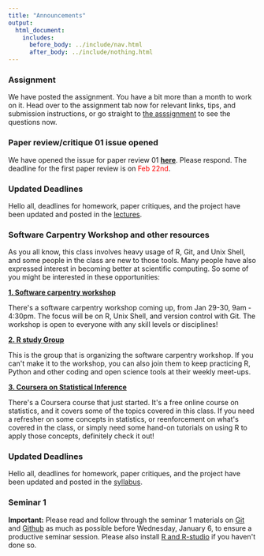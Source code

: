 ```yaml
---
title: "Announcements"
output:
  html_document:
    includes:
      before_body: ../include/nav.html
      after_body: ../include/nothing.html
---
```


### Assignment  
We have posted the assignment. You have a bit more than a month to work on it. Head over to the assignment tab now for relevant links, tips, and submission instructions, or go straight to [the asssignment](https://github.com/STAT540-UBC/STAT540-UBC.github.io/blob/master/homework/assignment/homework.html) to see the questions now. 

### Paper review/critique 01 issue opened
We have opened the issue for paper review 01 **[here](https://github.com/STAT540-UBC/Discussion/issues/110)**. Please respond. The deadline for the first paper review is on <font color="red">Feb 22nd</font>. 

### Updated Deadlines

Hello all, deadlines for homework, paper critiques, and the project have been updated and posted in the [lectures](lectures.html).

### Software Carpentry Workshop and other resources 

As you all know, this class involves heavy usage of R, Git, and Unix Shell, and some people in the class are new to those tools. Many people have also expressed interest in becoming better at scientific computing. So some of you might be interested in these opportunities: 

**[1. Software carpentry workshop](http://lmguzman.github.io/2016-01-29-UBC/)** 

There's a software carpentry workshop coming up, from Jan 29-30, 9am - 4:30pm. The focus will be on R, Unix Shell, and version control with Git. The workshop is open to everyone with any skill levels or disciplines!

**[2. R study Group](http://minisciencegirl.github.io/studyGroup/)** 

This is the group that is organizing the software carpentry workshop. If you can't make it to the workshop, you can also join them to keep practicing R, Python and other coding and open science tools at their weekly meet-ups. 

**[3. Coursera on Statistical Inference](https://www.coursera.org/learn/statistical-inference/)** 

There's a Coursera course that just started. It's a free online course on statistics, and it covers some of the topics covered in this class. If you need a refresher on some concepts in statistics, or reenforcement on what's covered in the class, or simply need some hand-on tutorials on using R to apply those concepts, definitely check it out! 


### Updated Deadlines

Hello all, deadlines for homework, paper critiques, and the project have been updated and posted in the [syllabus](syllabus.html). 

### Seminar 1 

**Important:** Please read and follow through the seminar 1 materials on [Git](https://stat545-ubc.github.io/git01_git-install.html) and [Github](http://stat540-ubc.github.io/sm01b_gitIntro-basic-data-exploration.html) as much as possible before Wednesday, January 6, to ensure a productive seminar session. Please also install [R and R-studio](https://www.rstudio.com/products/rstudio/download/) if you haven't done so. 